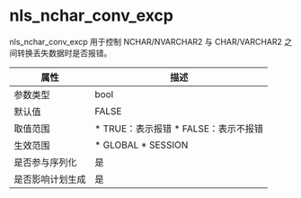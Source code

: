 nls_nchar_conv_excp 
========================================

nls_nchar_conv_excp 用于控制 NCHAR/NVARCHAR2 与 CHAR/VARCHAR2 之间转换丢失数据时是否报错。


|  **属性**  |                                                      **描述**                                                       |
|----------|-------------------------------------------------------------------------------------------------------------------|
| 参数类型     | bool                                                                                                              |
| 默认值      | FALSE                                                                                                             |
| 取值范围     | * TRUE：表示报错   * FALSE：表示不报错    |
| 生效范围     | * GLOBAL   * SESSION           |
| 是否参与序列化  | 是                                                                                                                 |
| 是否影响计划生成 | 是                                                                                                                 |



